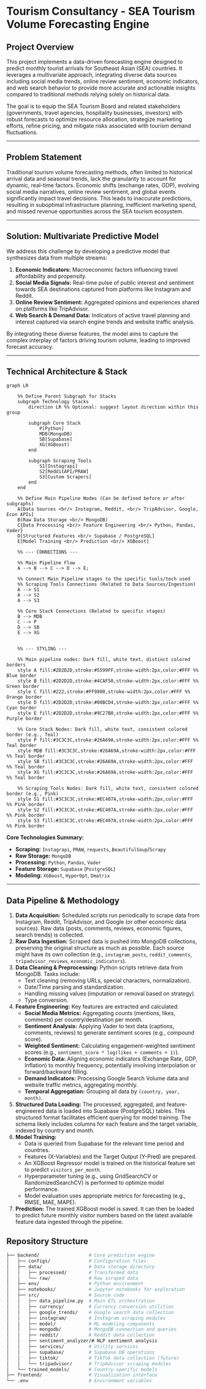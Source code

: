 # Tourism Consultancy - SEA Tourism Volume Forecasting Engine

## Project Overview

This project implements a data-driven forecasting engine designed to predict monthly tourist arrivals for Southeast Asian (SEA) countries. It leverages a multivariate approach, integrating diverse data sources including social media trends, online review sentiment, economic indicators, and web search behavior to provide more accurate and actionable insights compared to traditional methods relying solely on historical data.

The goal is to equip the SEA Tourism Board and related stakeholders (governments, travel agencies, hospitality businesses, investors) with robust forecasts to optimize resource allocation, strategize marketing efforts, refine pricing, and mitigate risks associated with tourism demand fluctuations.

---

## Problem Statement

Traditional tourism volume forecasting methods, often limited to historical arrival data and seasonal trends, lack the granularity to account for dynamic, real-time factors. Economic shifts (exchange rates, GDP), evolving social media narratives, online review sentiment, and global events significantly impact travel decisions. This leads to inaccurate predictions, resulting in suboptimal infrastructure planning, inefficient marketing spend, and missed revenue opportunities across the SEA tourism ecosystem.

---

## Solution: Multivariate Predictive Model

We address this challenge by developing a predictive model that synthesizes data from multiple streams:

1.  **Economic Indicators:** Macroeconomic factors influencing travel affordability and propensity.
2.  **Social Media Signals:** Real-time pulse of public interest and sentiment towards SEA destinations captured from platforms like Instagram and Reddit.
3.  **Online Review Sentiment:** Aggregated opinions and experiences shared on platforms like TripAdvisor.
4.  **Web Search & Demand Data:** Indicators of active travel planning and interest captured via search engine trends and website traffic analysis.

By integrating these diverse features, the model aims to capture the complex interplay of factors driving tourism volume, leading to improved forecast accuracy.

---

## Technical Architecture & Stack

```mermaid
graph LR

    %% Define Parent Subgraph for Stacks
    subgraph Technology Stacks
        direction LR %% Optional: suggest layout direction within this group

        subgraph Core Stack
            P[Python]
            MDB(MongoDB)
            SB[Supabase]
            XG(XGBoost)
        end

        subgraph Scraping Tools
            S1[Instagrapi]
            S2[RedditAPI/PRAW]
            S3[Custom Scrapers]
        end
    end

    %% Define Main Pipeline Nodes (Can be defined before or after subgraphs)
    A[Data Sources <br/> Instagram, Reddit, <br/> TripAdvisor, Google, Econ APIs]
    B(Raw Data Storage <br/> MongoDB)
    C{Data Processing <br/> Feature Engineering <br/> Python, Pandas, Vader}
    D[Structured Features <br/> Supabase / PostgreSQL]
    E[Model Training <br/> Prediction <br/> XGBoost]

    %% --- CONNECTIONS ---

    %% Main Pipeline Flow
    A --> B --> C --> D --> E;

    %% Connect Main Pipeline stages to the specific tools/tech used
    %% Scraping Tools Connections (Related to Data Sources/Ingestion)
    A --> S1
    A --> S2
    A --> S3

    %% Core Stack Connections (Related to specific stages)
    B --> MDB
    C --> P 
    D --> SB   
    E --> XG 


    %% --- STYLING ---

    %% Main pipeline nodes: Dark fill, white text, distinct colored borders
    style A fill:#2D2D2D,stroke:#5599FF,stroke-width:2px,color:#FFF %% Blue border
    style B fill:#2D2D2D,stroke:#4CAF50,stroke-width:2px,color:#FFF %% Green border
    style C fill:#222,stroke:#FF9800,stroke-width:2px,color:#FFF %% Orange border
    style D fill:#2D2D2D,stroke:#00BCD4,stroke-width:2px,color:#FFF %% Cyan border
    style E fill:#2D2D2D,stroke:#9C27B0,stroke-width:2px,color:#FFF %% Purple border

    %% Core Stack Nodes: Dark fill, white text, consistent colored border (e.g., Teal)
    style P fill:#3C3C3C,stroke:#26A69A,stroke-width:2px,color:#FFF %% Teal border
    style MDB fill:#3C3C3C,stroke:#26A69A,stroke-width:2px,color:#FFF %% Teal border
    style SB fill:#3C3C3C,stroke:#26A69A,stroke-width:2px,color:#FFF %% Teal border
    style XG fill:#3C3C3C,stroke:#26A69A,stroke-width:2px,color:#FFF %% Teal border

    %% Scraping Tools Nodes: Dark fill, white text, consistent colored border (e.g., Pink)
    style S1 fill:#3C3C3C,stroke:#EC407A,stroke-width:2px,color:#FFF %% Pink border
    style S2 fill:#3C3C3C,stroke:#EC407A,stroke-width:2px,color:#FFF %% Pink border
    style S3 fill:#3C3C3C,stroke:#EC407A,stroke-width:2px,color:#FFF %% Pink border
```

**Core Technologies Summary:**

*   **Scraping:** `Instagrapi`, `PRAW`, `requests`, `BeautifulSoup`/`Scrapy`
*   **Raw Storage:** `MongoDB`
*   **Processing:** `Python`, `Pandas`, `Vader`
*   **Feature Storage:** `Supabase` (`PostgreSQL`)
*   **Modeling:** `XGBoost`, `HyperOpt`, `Dmatrix`

---

## Data Pipeline & Methodology

1.  **Data Acquisition:** Scheduled scripts run periodically to scrape data from Instagram, Reddit, TripAdvisor, and Google (or other economic data sources). Raw data (posts, comments, reviews, economic figures, search trends) is collected.
2.  **Raw Data Ingestion:** Scraped data is pushed into MongoDB collections, preserving the original structure as much as possible. Each source might have its own collection (e.g., `instagram_posts`, `reddit_comments`, `tripadvisor_reviews`, `economic_indicators`).
3.  **Data Cleaning & Preprocessing:** Python scripts retrieve data from MongoDB. Tasks include:
    *   Text cleaning (removing URLs, special characters, normalization).
    *   Date/Time parsing and standardization.
    *   Handling missing values (imputation or removal based on strategy).
    *   Type conversion.
4.  **Feature Engineering:** Key features are extracted and calculated:
    *   **Social Media Metrics:** Aggregating counts (mentions, likes, comments) per country/destination per month.
    *   **Sentiment Analysis:** Applying Vader to text data (captions, comments, reviews) to generate sentiment scores (e.g., compound score).
    *   **Weighted Sentiment:** Calculating engagement-weighted sentiment scores (e.g., `sentiment_score * log(likes + comments + 1)`).
    *   **Economic Data:** Aligning economic indicators (Exchange Rate, GDP, Inflation) to monthly frequency, potentially involving interpolation or forward/backward filling.
    *   **Demand Indicators:** Processing Google Search Volume data and website traffic metrics, aggregating monthly.
    *   **Temporal Aggregation:** Grouping all data by `(country, year, month)`.
5.  **Structured Data Loading:** The processed, aggregated, and feature-engineered data is loaded into Supabase (PostgreSQL) tables. This structured format facilitates efficient querying for model training. The schema likely includes columns for each feature and the target variable, indexed by country and month.
6.  **Model Training:**
    *   Data is queried from Supabase for the relevant time period and countries.
    *   Features (X-Variables) and the Target Output (Y-Pred) are prepared.
    *   An XGBoost Regressor model is trained on the historical feature set to predict `visitors_per_month`.
    *   Hyperparameter tuning (e.g., using GridSearchCV or RandomizedSearchCV) is performed to optimize model performance.
    *   Model evaluation uses appropriate metrics for forecasting (e.g., RMSE, MAE, MAPE).
7.  **Prediction:** The trained XGBoost model is saved. It can then be loaded to predict future monthly visitor numbers based on the latest available feature data ingested through the pipeline.

## Repository Structure
```bash
├── backend/                  # Core prediction engine
│   ├── configs/              # Configuration files
│   ├── data/                 # Data storage directory
│   │   ├── processed/        # Transformed data
│   │   └── raw/              # Raw scraped data
│   ├── env/                  # Python environment
│   ├── notebooks/            # Jupyter notebooks for exploration
│   ├── src/                  # Source code
│   │   ├── data_pipeline.py  # Main ETL orchestration
│   │   ├── currency/         # Currency conversion utilities
│   │   ├── google_trends/    # Google search data collection
│   │   ├── instagram/        # Instagram scraping modules
│   │   ├── model/            # ML modeling components
│   │   ├── mongodb/          # MongoDB connection and queries
│   │   ├── reddit/           # Reddit data collection
│   │   ├── sentiment_analyzer/# NLP sentiment analysis
│   │   ├── services/         # Utility services
│   │   ├── supabase/         # Supabase DB operations
│   │   ├── tiktok/           # TikTok data collection (future)
│   │   └── tripadvisor/      # TripAdvisor scraping modules
│   └── trained_models/       # Country-specific models
├── frontend/                 # Visualization interface
└── .env                      # Environment variables
```